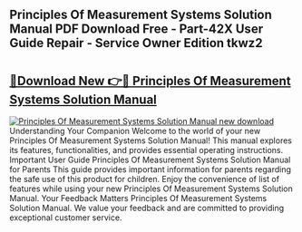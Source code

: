 ## Principles Of Measurement Systems Solution Manual PDF Download Free - Part-42X User Guide Repair - Service Owner Edition tkwz2

# <h2><a href="http://bc75284.oget.top/?id=Principles+Of+Measurement+Systems+Solution+Manual">🔗Download New 👉🔴 Principles Of Measurement Systems Solution Manual</a></h2>

[![Principles Of Measurement Systems Solution Manual new download](https://i.imgur.com/5g1atiW.png)](http://bc75284.oget.top/?id=Principles+Of+Measurement+Systems+Solution+Manual)
Understanding Your Companion Welcome to the world of your new Principles Of Measurement Systems Solution Manual! This manual explores its features, functionalities, and provides essential operating instructions. Important User Guide Principles Of Measurement Systems Solution Manual for Parents This guide provides important information for parents regarding the safe use of this product for children. Enjoy the convenience of list of features while using your new Principles Of Measurement Systems Solution Manual. Your Feedback Matters Principles Of Measurement Systems Solution Manual. We value your feedback and are committed to providing exceptional customer service.
